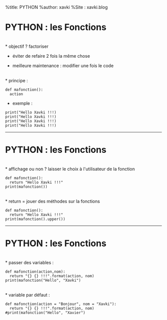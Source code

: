 %title: PYTHON
%author: xavki
%Site : xavki.blog


# PYTHON : les Fonctions


<br>
* objectif ? factoriser

* éviter de refaire 2 fois la même chose

* meilleure maintenance : modifier une fois le code

<br>
* principe :

```
def mafonction():
  action
```

* exemple :

```
print("Hello Xavki !!!)
print("Hello Xavki !!!)
print("Hello Xavki !!!)
print("Hello Xavki !!!)
```


----------------------------------------------------------------------

# PYTHON : les Fonctions


<br>
* affichage ou non ? laisser le choix à l'utilisateur de la fonction

```
def mafonction():
  return "Hello Xavki !!!"
print(mafonction())
```

<br>
* return = jouer des méthodes sur la fonctions

```
def mafonction():
  return "Hello Xavki !!!"
print(mafonction().upper())
```

--------------------------------------------------------------------

# PYTHON : les Fonctions



<br>
* passer des variables :

```
def mafonction(action,nom):
  return "{} {} !!!".format(action, nom)
print(mafonction("Hello", "Xavki")
```

<br>
* variable par défaut :

```
def mafonction(action = "Bonjour", nom = "Xavki"):
  return "{} {} !!!".format(action, nom)
#print(mafonction("Hello", "Xavier")
```
